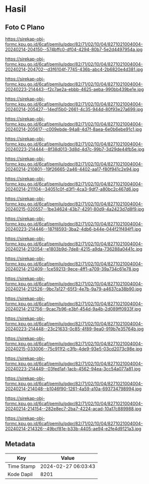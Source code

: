 # Hasil

## Foto C Plano

https://sirekap-obj-formc.kpu.go.id/6caf/pemilu/pdpr/82/71/02/10/04/8271021004004-20240214-204150--574bffc0-df04-4294-80b7-5e2d4497954a.jpg

https://sirekap-obj-formc.kpu.go.id/6caf/pemilu/pdpr/82/71/02/10/04/8271021004004-20240214-204702--d3f6104f-7745-436b-abc4-2b6820e4d381.jpg

https://sirekap-obj-formc.kpu.go.id/6caf/pemilu/pdpr/82/71/02/10/04/8271021004004-20240223-214443--f2c7ae2a-ebbb-4625-aeba-990bb439be1e.jpg

https://sirekap-obj-formc.kpu.go.id/6caf/pemilu/pdpr/82/71/02/10/04/8271021004004-20240214-205427--14ed15b0-2661-4c35-944d-80f93e27a699.jpg

https://sirekap-obj-formc.kpu.go.id/6caf/pemilu/pdpr/82/71/02/10/04/8271021004004-20240214-205617--c009ebde-94a8-4d7f-8aea-6e0b6ebe91c1.jpg

https://sirekap-obj-formc.kpu.go.id/6caf/pemilu/pdpr/82/71/02/10/04/8271021004004-20240223-214444--8f38d013-3d8d-4d7c-99b7-3d29de44fb5e.jpg

https://sirekap-obj-formc.kpu.go.id/6caf/pemilu/pdpr/82/71/02/10/04/8271021004004-20240214-210801--19f26665-2a46-4402-aa17-f80f941c2e94.jpg

https://sirekap-obj-formc.kpu.go.id/6caf/pemilu/pdpr/82/71/02/10/04/8271021004004-20240214-211104--34051c0f-d3f1-4ca3-9df7-a80bc2c467d6.jpg

https://sirekap-obj-formc.kpu.go.id/6caf/pemilu/pdpr/82/71/02/10/04/8271021004004-20240215-020557--1be34624-43b7-4291-80d9-4a2423d7d8f9.jpg

https://sirekap-obj-formc.kpu.go.id/6caf/pemilu/pdpr/82/71/02/10/04/8271021004004-20240223-214446--187f8593-3ba2-4db6-b44e-044f21f494f1.jpg

https://sirekap-obj-formc.kpu.go.id/6caf/pemilu/pdpr/82/71/02/10/04/8271021004004-20240214-212054--e1803b9d-7de8-4215-a9da-736288a0441c.jpg

https://sirekap-obj-formc.kpu.go.id/6caf/pemilu/pdpr/82/71/02/10/04/8271021004004-20240214-212409--1ce59213-9ece-4ff1-a709-39a734c61e78.jpg

https://sirekap-obj-formc.kpu.go.id/6caf/pemilu/pdpr/82/71/02/10/04/8271021004004-20240214-212526--9bc7a127-65f3-4e7b-9a79-a4637ca38b90.jpg

https://sirekap-obj-formc.kpu.go.id/6caf/pemilu/pdpr/82/71/02/10/04/8271021004004-20240214-212756--9cac7b96-e3bf-454d-9a4b-2d089ff0933f.jpg

https://sirekap-obj-formc.kpu.go.id/6caf/pemilu/pdpr/82/71/02/10/04/8271021004004-20240223-214448--23c21633-0c85-4f89-9ea0-919b7e35764b.jpg

https://sirekap-obj-formc.kpu.go.id/6caf/pemilu/pdpr/82/71/02/10/04/8271021004004-20240215-033006--75c911f2-c3fb-4de9-93e5-03cd2073c98e.jpg

https://sirekap-obj-formc.kpu.go.id/6caf/pemilu/pdpr/82/71/02/10/04/8271021004004-20240223-214449--03fed1af-1acb-4562-94ea-3cc54a077a81.jpg

https://sirekap-obj-formc.kpu.go.id/6caf/pemilu/pdpr/82/71/02/10/04/8271021004004-20240214-214048--b1046f90-1261-4a59-a10a-693734798994.jpg

https://sirekap-obj-formc.kpu.go.id/6caf/pemilu/pdpr/82/71/02/10/04/8271021004004-20240214-214154--282e8ec7-2ba7-4224-acad-10a17c889988.jpg

https://sirekap-obj-formc.kpu.go.id/6caf/pemilu/pdpr/82/71/02/10/04/8271021004004-20240214-214326--49bcf81e-b33b-4405-ae94-e2fe4d9121a3.jpg


## Metadata

| Key        | Value               |
| ---------- | ------------------- |
| Time Stamp | 2024-02-27 06:03:43 |
| Kode Dapil | 8201                |



